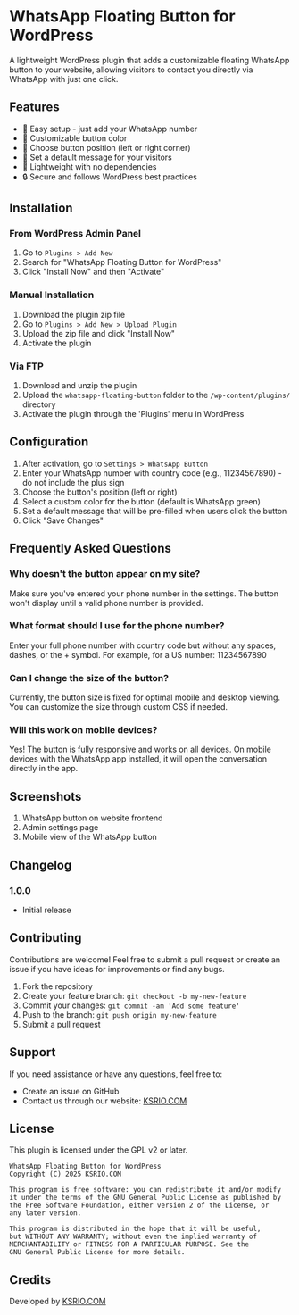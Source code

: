 # WhatsApp Floating Button for WordPress

A lightweight WordPress plugin that adds a customizable floating WhatsApp button to your website, allowing visitors to contact you directly via WhatsApp with just one click.

## Features

- 💬 Easy setup - just add your WhatsApp number
- 🎨 Customizable button color
- 📱 Choose button position (left or right corner)
- 💬 Set a default message for your visitors
- 🚀 Lightweight with no dependencies
- 🔒 Secure and follows WordPress best practices

## Installation

### From WordPress Admin Panel

1. Go to `Plugins > Add New`
2. Search for "WhatsApp Floating Button for WordPress"
3. Click "Install Now" and then "Activate"

### Manual Installation

1. Download the plugin zip file
2. Go to `Plugins > Add New > Upload Plugin`
3. Upload the zip file and click "Install Now"
4. Activate the plugin

### Via FTP

1. Download and unzip the plugin
2. Upload the `whatsapp-floating-button` folder to the `/wp-content/plugins/` directory
3. Activate the plugin through the 'Plugins' menu in WordPress

## Configuration

1. After activation, go to `Settings > WhatsApp Button`
2. Enter your WhatsApp number with country code (e.g., 11234567890) - do not include the plus sign
3. Choose the button's position (left or right)
4. Select a custom color for the button (default is WhatsApp green)
5. Set a default message that will be pre-filled when users click the button
6. Click "Save Changes"

## Frequently Asked Questions

### Why doesn't the button appear on my site?

Make sure you've entered your phone number in the settings. The button won't display until a valid phone number is provided.

### What format should I use for the phone number?

Enter your full phone number with country code but without any spaces, dashes, or the + symbol. For example, for a US number: 11234567890

### Can I change the size of the button?

Currently, the button size is fixed for optimal mobile and desktop viewing. You can customize the size through custom CSS if needed.

### Will this work on mobile devices?

Yes! The button is fully responsive and works on all devices. On mobile devices with the WhatsApp app installed, it will open the conversation directly in the app.

## Screenshots

1. WhatsApp button on website frontend
2. Admin settings page
3. Mobile view of the WhatsApp button

## Changelog

### 1.0.0

- Initial release

## Contributing

Contributions are welcome! Feel free to submit a pull request or create an issue if you have ideas for improvements or find any bugs.

1. Fork the repository
2. Create your feature branch: `git checkout -b my-new-feature`
3. Commit your changes: `git commit -am 'Add some feature'`
4. Push to the branch: `git push origin my-new-feature`
5. Submit a pull request

## Support

If you need assistance or have any questions, feel free to:

- Create an issue on GitHub
- Contact us through our website: [KSRIO.COM](https://ksrio.com)

## License

This plugin is licensed under the GPL v2 or later.

```
WhatsApp Floating Button for WordPress
Copyright (C) 2025 KSRIO.COM

This program is free software: you can redistribute it and/or modify
it under the terms of the GNU General Public License as published by
the Free Software Foundation, either version 2 of the License, or
any later version.

This program is distributed in the hope that it will be useful,
but WITHOUT ANY WARRANTY; without even the implied warranty of
MERCHANTABILITY or FITNESS FOR A PARTICULAR PURPOSE. See the
GNU General Public License for more details.
```

## Credits

Developed by [KSRIO.COM](https://ksrio.com)
